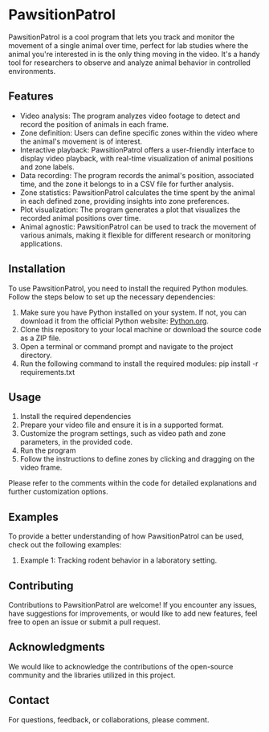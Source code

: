 # PawsitionPatrol

PawsitionPatrol is a cool program that lets you track and monitor the movement of a single animal over time, perfect for lab studies where the animal you're interested in is the only thing moving in the video. It's a handy tool for researchers to observe and analyze animal behavior in controlled environments.

## Features

- Video analysis: The program analyzes video footage to detect and record the position of animals in each frame.
- Zone definition: Users can define specific zones within the video where the animal's movement is of interest.
- Interactive playback: PawsitionPatrol offers a user-friendly interface to display video playback, with real-time visualization of animal positions and zone labels.
- Data recording: The program records the animal's position, associated time, and the zone it belongs to in a CSV file for further analysis.
- Zone statistics: PawsitionPatrol calculates the time spent by the animal in each defined zone, providing insights into zone preferences.
- Plot visualization: The program generates a plot that visualizes the recorded animal positions over time.
- Animal agnostic: PawsitionPatrol can be used to track the movement of various animals, making it flexible for different research or monitoring applications.

## Installation

To use PawsitionPatrol, you need to install the required Python modules. Follow the steps below to set up the necessary dependencies:
1. Make sure you have Python installed on your system. If not, you can download it from the official Python website: [Python.org](https://www.python.org/).
2. Clone this repository to your local machine or download the source code as a ZIP file.
3. Open a terminal or command prompt and navigate to the project directory.
4. Run the following command to install the required modules:
   pip install -r requirements.txt
   
## Usage

1. Install the required dependencies
2. Prepare your video file and ensure it is in a supported format.
3. Customize the program settings, such as video path and zone parameters, in the provided code.
4. Run the program
5. Follow the instructions to define zones by clicking and dragging on the video frame.

Please refer to the comments within the code for detailed explanations and further customization options.

## Examples

To provide a better understanding of how PawsitionPatrol can be used, check out the following examples:

1. Example 1: Tracking rodent behavior in a laboratory setting.

## Contributing

Contributions to PawsitionPatrol are welcome! If you encounter any issues, have suggestions for improvements, or would like to add new features, feel free to open an issue or submit a pull request.

## Acknowledgments

We would like to acknowledge the contributions of the open-source community and the libraries utilized in this project.

## Contact

For questions, feedback, or collaborations, please comment.
